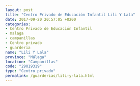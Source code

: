 ```yaml
---
layout: post
title: "Centro Privado de Educación Infantil Lili Y Lala"
date: 2017-09-20 20:57:05 +0200
categories:
- Centro Privado de Educación Infantil
- malaga
- campanillas
- Centro privado
- guarderia
name: "Lili Y Lala"
province: "Málaga"
location: "Campanillas"
code: "29019319"
type: "Centro privado"
permalink: /guarderias/lili-y-lala.html
---
```

